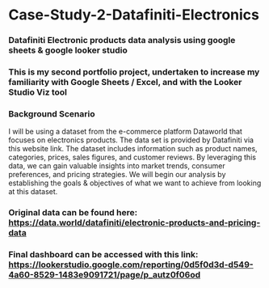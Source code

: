 # Case-Study-2-Datafiniti-Electronics

### Datafiniti Electronic products data analysis using google sheets &amp; google looker studio
### This is my second portfolio project, undertaken to increase my familiarity with Google Sheets / Excel, and with the Looker Studio Viz tool

### Background Scenario
I will be using a dataset from the e-commerce platform Dataworld that focuses on electronics 
products. The data set is provided by Datafiniti via this website link. The dataset includes 
information such as product names, categories, prices, sales figures, and customer reviews. By 
leveraging this data, we can gain valuable insights into market trends, consumer preferences, and
pricing strategies. We will begin our analysis by establishing the goals & objectives of what we 
want to achieve from looking at this dataset.

### Original data can be found here: https://data.world/datafiniti/electronic-products-and-pricing-data

### Final dashboard can be accessed with this link: https://lookerstudio.google.com/reporting/0d5f0d3d-d549-4a60-8529-1483e9091721/page/p_autz0f06od
